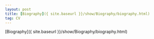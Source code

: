 ```yaml
---
layout: post
title: [Biography]({ site.baseurl }}/show/Biography/biography.html)
tag: CV
---
```



[Biography]({ site.baseurl }}/show/Biography/biography.html)